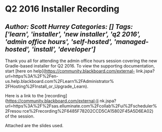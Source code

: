 # Q2 2016 Installer Recording
*Author: Scott Hurrey*
*Categories: []*
*Tags: ['learn', 'installer', 'new installer', 'q2 2016', 'admin office hours', 'self-hosted', 'managed-hosted', 'install', 'developer']*
---
Thank you all for attending the admin office hours session covering the new
Gradle-based installer for Q2 2016. To view the supporting documentation,
start [here on help](https://community.blackboard.com/external-
link.jspa?url=https%3A%2F%2Fen-us.help.blackboard.com%2FLearn%2FAdministrator%
2FHosting%2FInstall_or_Upgrade_Learn).

Here is a link to the [recording](https://community.blackboard.com/external-li
nk.jspa?url=https%3A%2F%2Fsas.elluminate.com%2Fcollab%2Fui%2Fscheduler%2Fresou
rce%2Frecording%2F6485F78202CCD5CA15802F45A5D6EA02) of the session.

Attached are the slides used.

